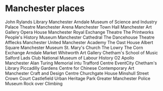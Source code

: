 
# Manchester places
John Rylands Library
Manchester Arndale
Museum of Science and Industry
Palace Theatre
Manchester Arena
Manchester Town Hall
Manchester Art Gallery
Opera House Manchester
Royal Exchange Theatre
The Printworks
People's History Museum
Manchester Cathedral
The Dancehouse Theatre
Afflecks
Manchester United
Manchester Academy
The Oast House
Albert Square
Manchester Museum
St. Mary's Church
The Lowry
The Corn Exchange
Arndale Market
Whitworth Art Gallery
Chetham's School of Music
Salford Lads Club
National Museum of Labour History
O2 Apollo Manchester
Alan Turing Memorial
intu Trafford Centre
EventCity
Chetham's Library
Piccadilly Gardens
Centre for Chinese Contemporary Art
Manchester Craft and Design Centre
Churchgate House
Minshull Street Crown Court
Castlefield Urban Heritage Park
Greater Manchester Police Museum
Rock over Climbing